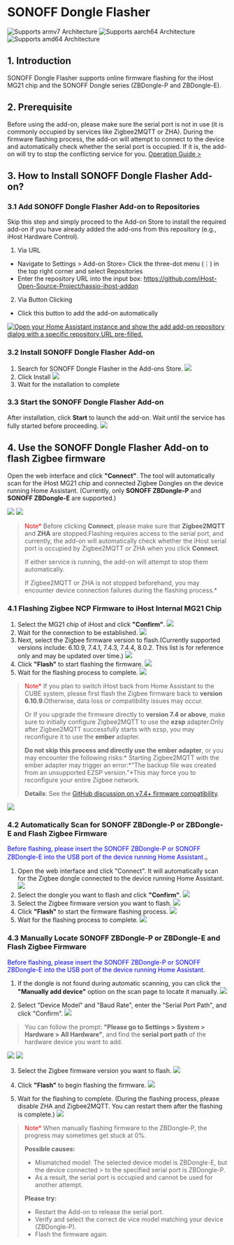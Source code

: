 # SONOFF Dongle Flasher

![Supports armv7 Architecture](https://img.shields.io/badge/armv7-yes-green.svg) ![Supports aarch64 Architecture](https://img.shields.io/badge/aarch64-yes-green.svg) ![Supports amd64 Architecture](https://img.shields.io/badge/amd64-yes-green.svg)

## 1. Introduction
SONOFF Dongle Flasher supports online firmware flashing for the iHost MG21 chip and the SONOFF Dongle series (ZBDongle-P and ZBDongle-E).

## 2. Prerequisite
Before using the add-on, please make sure the serial port is not in use (it is commonly occupied by services like Zigbee2MQTT or ZHA).
During the firmware flashing process, the add-on will attempt to connect to the device and automatically check whether the serial port is occupied.
If it is, the add-on will try to stop the conflicting service for you.
[Operation Guide >](https://github.com/iHost-Open-Source-Project/ha-operating-system?tab=readme-ov-file#readme)

## 3. How to Install SONOFF Dongle Flasher Add-on?
### 3.1 Add SONOFF Dongle Flasher Add-on to Repositories
Skip this step and simply proceed to the Add-on Store to install the required add-on if you have already added the add-ons from this repository (e.g., iHost Hardware Control).
1. Via URL
- Navigate to Settings > Add-on Store> Click the three-dot menu (⋮) in the top right corner and select Repositories
- Enter the repository URL into the input box: https://github.com/iHost-Open-Source-Project/hassio-ihost-addon
2. Via Button Clicking
- Click this button to add the add-on automatically 

[![Open your Home Assistant instance and show the add add-on repository dialog with a specific repository URL pre-filled.](https://my.home-assistant.io/badges/supervisor_add_addon_repository.svg)](https://my.home-assistant.io/redirect/supervisor_add_addon_repository/?repository_url=https%3A%2F%2Fgithub.com%2FiHost-Open-Source-Project%2Fhassio-ihost-addon)
### 3.2 Install SONOFF Dongle Flasher Add-on
1.    Search for SONOFF Dongle Flasher in the Add-ons Store.
![](https://raw.githubusercontent.com/iHost-Open-Source-Project/hassio-ihost-addon/master/hassio-ihost-sonoff-dongle-flasher/images/find.png)
2.    Click Install
![](https://raw.githubusercontent.com/iHost-Open-Source-Project/hassio-ihost-addon/master/hassio-ihost-sonoff-dongle-flasher/images/install_button.png)
3.   Wait for the installation to complete
### 3.3 Start the SONOFF Dongle Flasher Add-on
After installation, click **Start**  to launch the add-on. Wait until the service has fully started before proceeding.
![](https://raw.githubusercontent.com/iHost-Open-Source-Project/hassio-ihost-addon/master/hassio-ihost-sonoff-dongle-flasher/images/start_button.png)
## 4. Use the **SONOFF Dongle Flasher Add-on** to flash Zigbee firmware

Open the web interface and click **"Connect"**. The tool will automatically scan for the iHost MG21 chip and connected Zigbee Dongles on the device running Home Assistant.
(Currently, only **SONOFF ZBDongle-P** and **SONOFF ZBDongle-E** are supported.)

![](https://raw.githubusercontent.com/iHost-Open-Source-Project/hassio-ihost-addon/master/hassio-ihost-sonoff-dongle-flasher/images/MG21_connect_button.png)
![](https://raw.githubusercontent.com/iHost-Open-Source-Project/hassio-ihost-addon/master/hassio-ihost-sonoff-dongle-flasher/images/MG21_connect_scan.png) 

> </font><font color="red">Note*</font> Before clicking **Connect**, please make sure that **Zigbee2MQTT** and **ZHA** are stopped.Flashing requires access to the serial port, and currently, the add-on will automatically check whether the iHost serial port is occupied by Zigbee2MQTT or ZHA when you click **Connect**.
> 
> If either service is running, the add-on will attempt to stop them automatically.
> 
> If Zigbee2MQTT or ZHA is not stopped beforehand, you may encounter device connection failures during the flashing process.*


### 4.1 Flashing Zigbee NCP Firmware to iHost Internal MG21 Chip
1. Select the MG21 chip of iHost and click **"Confirm"**.
![](https://raw.githubusercontent.com/iHost-Open-Source-Project/hassio-ihost-addon/master/hassio-ihost-sonoff-dongle-flasher/images/MG21_connect_scan_confirm_button.png)
2. Wait for the connection to be established.
![](https://raw.githubusercontent.com/iHost-Open-Source-Project/hassio-ihost-addon/master/hassio-ihost-sonoff-dongle-flasher/images/MG21_connect_scan_Waiting%20for%20success.png)
3. Next, select the Zigbee firmware version to flash.(Currently supported versions include: 6.10.9, 7.4.1, 7.4.3, 7.4.4, 8.0.2. This list is for reference only and may be updated over time.)
![](https://raw.githubusercontent.com/iHost-Open-Source-Project/hassio-ihost-addon/master/hassio-ihost-sonoff-dongle-flasher/images/MG21_Select%20Firmware.png)
4. Click **"Flash"** to start flashing the firmware.
![](https://raw.githubusercontent.com/iHost-Open-Source-Project/hassio-ihost-addon/master/hassio-ihost-sonoff-dongle-flasher/images/MG21_Flash.png)
5. Wait for the flashing process to complete.
![](https://raw.githubusercontent.com/iHost-Open-Source-Project/hassio-ihost-addon/master/hassio-ihost-sonoff-dongle-flasher/images/MG21_Flash_success.png)
></font><font color="red">Note*</font> If you plan to switch iHost back from Home Assistant to the CUBE system, please first flash the Zigbee firmware back to **version 6.10.9**.Otherwise, data loss or compatibility issues may occur.
>
> Or If you upgrade the firmware directly to **version 7.4 or above**, make sure to initially configure Zigbee2MQTT to use the **ezsp** adapter.Only after Zigbee2MQTT successfully starts with ezsp, you may reconfigure it to use the **ember** adapter.
>
> **Do not skip this process and directly use the ember adapter**, or you may encounter the following risks:* Starting Zigbee2MQTT with the ember adapter may trigger an error:*"The backup file was created from an unsupported EZSP version."*This may force you to reconfigure your entire Zigbee network.
> 
> **Details**: See the [GitHub discussion on v7.4+ firmware compatibility](https://github.com/Koenkk/zigbee2mqtt/discussions/22919).


![](https://raw.githubusercontent.com/iHost-Open-Source-Project/hassio-ihost-addon/master/hassio-ihost-sonoff-dongle-flasher/images/MG21_ewelink_cube.png)
### 4.2 Automatically Scan for SONOFF ZBDongle-P or ZBDongle-E and Flash Zigbee Firmware

<font color="blue">Before flashing, please insert the SONOFF ZBDongle-P or SONOFF ZBDongle-E into the USB port of the device running Home Assistant.</font>。
1. Open the web interface and click "Connect". It will automatically scan for the Zigbee dongle connected to the device running Home Assistant.
![](https://raw.githubusercontent.com/iHost-Open-Source-Project/hassio-ihost-addon/master/hassio-ihost-sonoff-dongle-flasher/images/Dongle_Auto_scan.png)
2. Select the dongle you want to flash and click **"Confirm"**.
![](https://raw.githubusercontent.com/iHost-Open-Source-Project/hassio-ihost-addon/master/hassio-ihost-sonoff-dongle-flasher/images/Dongle_Auto_confirm.png)
3. Select the Zigbee firmware version you want to flash.
![](https://raw.githubusercontent.com/iHost-Open-Source-Project/hassio-ihost-addon/master/hassio-ihost-sonoff-dongle-flasher/images/Dongle_Auto_Select%20Firmware.png)
4. Click **"Flash"** to start the firmware flashing process.
![](https://raw.githubusercontent.com/iHost-Open-Source-Project/hassio-ihost-addon/master/hassio-ihost-sonoff-dongle-flasher/images/Dongle_Auto_flash.png)
5. Wait for the flashing process to complete.
![](https://raw.githubusercontent.com/iHost-Open-Source-Project/hassio-ihost-addon/master/hassio-ihost-sonoff-dongle-flasher/images/Dongle_Auto_Flash%20complet.png)
### 4.3 Manually Locate SONOFF ZBDongle-P or ZBDongle-E and Flash Zigbee Firmware
<font color="blue">Before flashing, please insert the SONOFF ZBDongle-P or SONOFF ZBDongle-E into the USB port of the device running Home Assistant.</font>

1. If the dongle is not found during automatic scanning, you can click the **"Manually add device"** option on the scan page to locate it manually.
![](https://raw.githubusercontent.com/iHost-Open-Source-Project/hassio-ihost-addon/master/hassio-ihost-sonoff-dongle-flasher/images/Dongle_Manually.png)

2. Select "Device Model" and "Baud Rate", enter the "Serial Port Path", and click "Confirm".
![](https://raw.githubusercontent.com/iHost-Open-Source-Project/hassio-ihost-addon/master/hassio-ihost-sonoff-dongle-flasher/images/Dongle_Manually_Information.png)
> You can follow the prompt: **"Please go to Settings > System > Hardware > All Hardware"**, and find the **serial port path** of the hardware device you want to add.

![](https://raw.githubusercontent.com/iHost-Open-Source-Project/hassio-ihost-addon/master/hassio-ihost-sonoff-dongle-flasher/images/Dongle_Manually_hint1.png)
![](https://raw.githubusercontent.com/iHost-Open-Source-Project/hassio-ihost-addon/master/hassio-ihost-sonoff-dongle-flasher/images/Dongle_Manually_hint2.png)

3. Select the Zigbee firmware version you want to flash.
![](https://raw.githubusercontent.com/iHost-Open-Source-Project/hassio-ihost-addon/master/hassio-ihost-sonoff-dongle-flasher/images/Dongle_Manual_Select%20Firmware.png)

4. Click **"Flash"** to begin flashing the firmware.
![](https://raw.githubusercontent.com/iHost-Open-Source-Project/hassio-ihost-addon/master/hassio-ihost-sonoff-dongle-flasher/images/Dongle_Manual_flash.png)

5. Wait for the flashing to complete. (During the flashing process, please disable ZHA and Zigbee2MQTT. You can restart them after the flashing is complete.)
![](https://raw.githubusercontent.com/iHost-Open-Source-Project/hassio-ihost-addon/master/hassio-ihost-sonoff-dongle-flasher/images/Dongle_Manual_Flash%20complet.png)

> </font><font color="red">Note*</font> When manually flashing firmware to the ZBDongle-P, the progress may sometimes get stuck at 0%.
> 
> **Possible causes:**
> - Mismatched model: The selected device model is ZBDongle-E, but the device connected > to the specified serial port is ZBDongle-P.
> - As a result, the serial port is occupied and cannot be used for another attempt.
> 
> **Please try:**
> - Restart the Add-on to release the serial port.
> - Verify and select the correct de vice model matching your device (ZBDongle-P).
> - Flash the firmware again.

